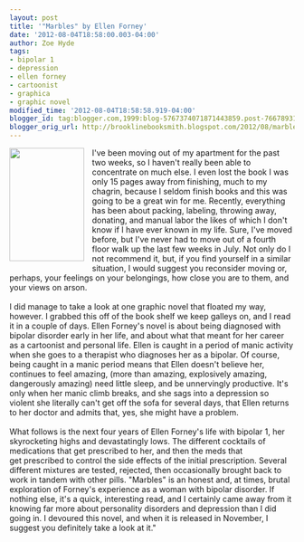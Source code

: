 ```yaml
---
layout: post
title: '"Marbles" by Ellen Forney'
date: '2012-08-04T18:58:00.003-04:00'
author: Zoe Hyde
tags:
- bipolar 1
- depression
- ellen forney
- cartoonist
- graphica
- graphic novel
modified_time: '2012-08-04T18:58:58.919-04:00'
blogger_id: tag:blogger.com,1999:blog-5767374071871443859.post-7667893161116947166
blogger_orig_url: http://brooklinebooksmith.blogspot.com/2012/08/marbles-by-ellen-forney.html
---
```


<div class="separator" style="clear: both; text-align: center;"><a href="http://images.betterworldbooks.com/159/Marbles-Mania-Depression-Michelangelo-and-Me-Forney-Ellen-9781592407323.jpg" imageanchor="1" style="clear: left; float: left; margin-bottom: 1em; margin-right: 1em;"><img border="0" height="200" src="http://images.betterworldbooks.com/159/Marbles-Mania-Depression-Michelangelo-and-Me-Forney-Ellen-9781592407323.jpg" width="132" /></a></div>I've been moving out of my apartment for the past two weeks, so I haven't really been able to concentrate on much else. I even lost the book I was only 15 pages away from finishing, much to my chagrin, because I seldom finish books and this was going to be a great win for me. Recently, everything has been about packing, labeling, throwing away, donating, and manual labor the likes of which I don't know if I have ever known in my life. Sure, I've moved before, but I've never had to move out of a fourth floor&nbsp;walk up&nbsp;the last few weeks in July. Not only do I not recommend it, but, if you find yourself in a similar situation, I would suggest you reconsider moving or, perhaps, your feelings on your belongings, how close you are to them, and your views on arson.<br /><br />I did manage to take a look at one graphic novel that floated my way, however. I grabbed this off of the book shelf we keep galleys on, and I read it in a couple of days. Ellen Forney's novel is about being diagnosed with bipolar disorder early in her life, and about what that meant for her career as a cartoonist and personal life. Ellen is caught in a period of manic activity when she goes to a therapist who diagnoses her as a bipolar. Of course, being caught in a manic period means that Ellen doesn't believe her, continues to feel amazing, (more than amazing, explosively amazing, dangerously amazing) need little sleep, and be unnervingly productive. It's only when her manic climb breaks, and she sags into a depression so violent she literally can't get off the sofa for several days, that Ellen returns to her doctor and admits that, yes, she might have a problem.<br /><br />What follows is the next four years of Ellen Forney's life with bipolar 1, her skyrocketing highs and devastatingly lows. The different cocktails of medications that get prescribed to her, and then the meds that get&nbsp;prescribed&nbsp;to control the side effects of the initial prescription. Several different mixtures are tested, rejected, then&nbsp;occasionally&nbsp;brought back to work in tandem with other pills. "Marbles" is an honest and, at times, brutal exploration of Forney's experience as a woman with bipolar disorder. If nothing else, it's a quick, interesting read, and I certainly came away from it knowing far more about personality disorders and depression than I did going in.&nbsp;I devoured this novel, and when it is released in November, I suggest you definitely take a look at it."<br /><div class="separator" style="clear: both; text-align: center;"><br /></div>